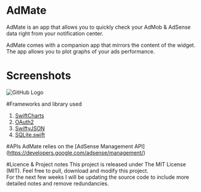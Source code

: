 # AdMate

AdMate is an app that allows you to quickly check your AdMob & AdSense data right from your notification center.  

AdMate comes with a companion app that mirrors the content of the widget. The app allows you to plot graphs of your ads performance.

# Screenshots
![GitHub Logo](http://antonin-linossier.com/github/pictures/test3.png)

#Frameworks and library used
 1. [SwiftCharts](https://github.com/kevinbrewster/SwiftCharts)
 2. [OAuth2](https://github.com/p2/OAuth2)
 3. [SwiftyJSON](https://github.com/SwiftyJSON/SwiftyJSON)
 4. [SQLite.swift](https://github.com/stephencelis/SQLite.swift)
 
#APIs
AdMate relies on the [AdSense Management API] (https://developers.google.com/adsense/management/)

#Licence & Project notes
This project is released under The MIT License (MIT). Feel free to pull, download and modify this project.  
For the next few weeks I will be updating the source code to include more detailed notes and remove redundancies.


